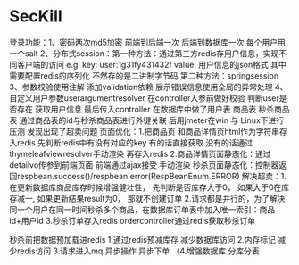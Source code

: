# SecKill
登录功能：1、密码两次md5加密 前端到后端一次 后端到数据库一次 每个用户用一个salt 2、分布式session：第一种方法：通过第三方redis存用户信息，实现不同客户端的访问 e.g. key: user:1g31fy431432f value: 用户信息的json格式 其中需要配置redis的序列化 不然存的是二进制字节码 第二种方法：springsession 3、参数校验使用注解 添加validation依赖 展示错误信息使用全局的异常处理 4、自定义用户参数userargumentresolver 在controller入参前做好校验 判断user是否存在 获取用户信息 最后传入controller 在数据库中做了用户表 商品表 秒杀商品表 通过商品表的id与秒杀商品表进行外键关联 后用jmeter在win 与 Linux下进行压测 发现出现了超卖问题 页面优化：1.把商品页 和商品详情页html作为字符串存入redis 先判断redis中有没有对应的key 有的话直接获取 没有的话通过thymeleafviewresolver手动渲染 再存入redis 2.商品详情页面静态化：通过detailvo传参到前端页面 前端通过ajax接受 手动渲染 秒杀页面静态化：控制器返回respbean.success()/respbean.error(RespBeanEnum.ERROR) 解决超卖：1.在更新数据库商品库存时候增强健壮性， 先判断是否库存大于0， 如果大于0在库存减一, 如果更新结果result为0， 那就不创建订单 2.请求都是并行的，为了解决同一个用户在同一时间秒杀多个商品，在数据库订单表中加入唯一索引：商品id+用户id 3.秒杀订单存入redis ordercontroller通过redis获取秒杀订单

秒杀前把数据预加载进redis 1.通过redis预减库存 减少数据库访问 2.内存标记 减少redis访问 3.请求进入mq 异步操作 异步下单 （4.增强数据库 分库分表
         

